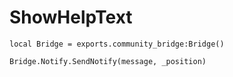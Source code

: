# ShowHelpText

```
local Bridge = exports.community_bridge:Bridge()

Bridge.Notify.SendNotify(message, _position)
```
